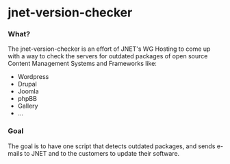 jnet-version-checker
====================

### What?

The jnet-version-checker is an effort of JNET's WG Hosting to come up with a way to check the servers for outdated packages of open source Content Management Systems and Frameworks like:
- Wordpress
- Drupal
- Joomla
- phpBB
- Gallery
- ...


### Goal

The goal is to have one script that detects outdated packages, and sends e-mails to JNET and to the customers to update their software.
